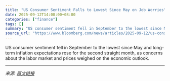 ```yaml
---
title: "US Consumer Sentiment Falls to Lowest Since May on Job Worries"
date: 2025-09-12T14:00:00+08:00
categories: ["finance"]
tags: []
summary: "US consumer sentiment fell in September to the lowest since May and long-term inflation expectations rose for the second straight month, as concerns about the labor market and prices weighed on the ec"
source_url: "https://www.bloomberg.com/news/articles/2025-09-12/us-consumer-sentiment-falls-to-lowest-since-may-on-job-worries"
---
```


US consumer sentiment fell in September to the lowest since May and long-term inflation expectations rose for the second straight month, as concerns about the labor market and prices weighed on the economic outlook.

---

*来源: [原文链接](https://www.bloomberg.com/news/articles/2025-09-12/us-consumer-sentiment-falls-to-lowest-since-may-on-job-worries)*
